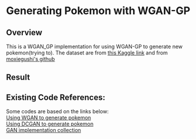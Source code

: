 # Generating Pokemon with WGAN-GP

## Overview
This is a WGAN_GP implementation for using WGAN-GP to generate new pokemon(trying to). The dataset are from [this Kaggle link](https://www.kaggle.com/kvpratama/pokemon-images-dataset) and from [moxiegushi's github](https://github.com/moxiegushi/pokeGAN)

## Result



## Existing Code References:
Some codes are based on the links below:  
[Using WGAN to generate pokemon](https://github.com/moxiegushi/pokeGAN)  
[Using DCGAN to generate pokemon](https://github.com/kvpratama/gan/tree/master/pokemon)  
[GAN implementation collection](https://github.com/hwalsuklee/tensorflow-generative-model-collections)

